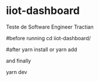 # iiot-dashboard
Teste de Software Engineer Tractian


#before running
cd iiot-dashboard/

#after 
yarn install or yarn add 

and finally 

yarn dev


